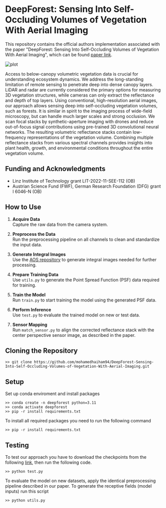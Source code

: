 # DeepForest: Sensing Into Self-Occluding Volumes of Vegetation With Aerial Imaging

This repository contains the official authors implementation associated with the paper "DeepForest: Sensing Into Self-Occluding Volumes of Vegetation With Aerial Imaging", which can be found [paper link](https://arxiv.org/pdf/2502.02171).

![plot](./imgs/Fig_9.jpg)


Access to below-canopy volumetric vegetation data is crucial for understanding ecosystem dynamics. We address the long-standing limitation of remote sensing to penetrate deep into dense canopy layers. LiDAR and radar are currently considered the primary options for measuring 3D vegetation structures, while cameras can only extract the reflectance and depth of top layers. Using conventional, high-resolution aerial images, our approach allows sensing deep into self-occluding vegetation volumes, such as forests. It is similar in spirit to the imaging process of wide-field microscopy, but can handle much larger scales and strong occlusion. We scan focal stacks by synthetic-aperture imaging with drones and reduce out-of-focus signal contributions using pre-trained 3D convolutional neural networks. The resulting volumetric reflectance stacks contain low-frequency representations of the vegetation volume. Combining multiple reflectance stacks from various spectral channels provides insights into plant health, growth, and environmental conditions throughout the entire vegetation volume.


## Funding and Acknowledgments
- Linz Institute of Technology grant LIT-2022-11-SEE-112 (OB)
- Austrian Science Fund (FWF), German Research Foundation (DFG) grant I 6046-N (OB)

## How to Use

1. **Acquire Data**  
   Capture the raw data from the camera system.

2. **Preprocess the Data**  
   Run the preprocessing pipeline on all channels to clean and standardize the input data.

3. **Generate Integral Images**  
   Use the [AOS repository](https://github.com/JKU-ICG/AOS/) to generate integral images needed for further processing.  
   
4. **Prepare Training Data**  
   Use `utils.py` to generate the Point Spread Function (PSF) data required for training.

5. **Train the Model**  
   Run `train.py` to start training the model using the generated PSF data.

6. **Perform Inference**  
   Use `test.py` to evaluate the trained model on new or test data.

7. **Sensor Mapping**  
   Run `match_sensor.py` to align the corrected reflectance stack with the center perspective sensor image, as described in the paper.


## Cloning the Repository
```
>> git clone https://github.com/mohamedhaiham94/DeepForest-Sensing-Into-Self-Occluding-Volumes-of-Vegetation-With-Aerial-Imaging.git
```

## Setup
Set up conda enviroment and install packages

```
>> conda create -n deepforest python=3.11
>> conda activate deepforest
>> pip -r install requirements.txt
```

To install all required packages you need to run the following command

```
>> pip -r install requirements.txt
```

## Testing
To test our approach you have to download the checkpoints from the following [link](https://drive.google.com/file/d/1EzkNiE4O8C0CiEvDKRc8aXZqSPuWEPWj/view?usp=drive_link), then run the following code.

```
>> python test.py
```

To evaluate the model on new datasets, apply the identical preprocessing pipeline described in our paper. To generate the receptive fields (model inputs) run this script
```
>> python utils.py
```


